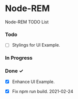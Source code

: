# Node-REM

Node-REM TODO List

### Todo

- [ ] Stylings for UI Example.

### In Progress

### Done ✓

- [x] Enhance UI Example.
- [x] Fix npm run build. 2021-02-24  

